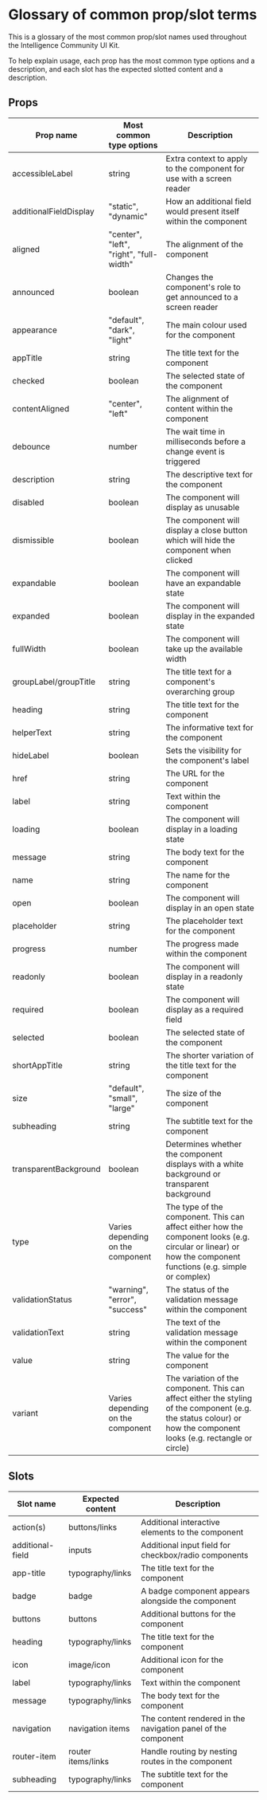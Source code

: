 # Glossary of common prop/slot terms

This is a glossary of the most common prop/slot names used throughout the Intelligence Community UI Kit. 

To help explain usage, each prop has the most common type options and a description, and each slot has the expected slotted content and a description.

## Props

| Prop name | Most common type options | Description |
| --------- | ------------------------ | ----------- |
| accessibleLabel | string | Extra context to apply to the component for use with a screen reader |
| additionalFieldDisplay | "static", "dynamic" | How an additional field would present itself within the component |
| aligned | "center", "left", "right", "full-width" | The alignment of the component |
| announced | boolean | Changes the component's role to get announced to a screen reader | 
| appearance | "default", "dark", "light" | The main colour used for the component |
| appTitle | string | The title text for the component |
| checked | boolean | The selected state of the component |
| contentAligned | "center", "left" | The alignment of content within the component |
| debounce | number | The wait time in milliseconds before a change event is triggered |
| description | string | The descriptive text for the component |
| disabled | boolean | The component will display as unusable |
| dismissible | boolean | The component will display a close button which will hide the component when clicked |
| expandable | boolean | The component will have an expandable state |
| expanded | boolean | The component will display in the expanded state |
| fullWidth | boolean | The component will take up the available width |
| groupLabel/groupTitle | string | The title text for a component's overarching group |
| heading | string | The title text for the component |
| helperText | string | The informative text for the component |
| hideLabel | boolean | Sets the visibility for the component's label | 
| href | string | The URL for the component |
| label | string | Text within the component | 
| loading | boolean | The component will display in a loading state |
| message | string | The body text for the component |
| name | string | The name for the component |
| open | boolean | The component will display in an open state |
| placeholder | string | The placeholder text for the component |
| progress | number | The progress made within the component |
| readonly | boolean | The component will display in a readonly state |
| required | boolean | The component will display as a required field | 
| selected | boolean | The selected state of the component |
| shortAppTitle | string | The shorter variation of the title text for the component |
| size | "default", "small", "large" | The size of the component |
| subheading | string | The subtitle text for the component |
| transparentBackground | boolean | Determines whether the component displays with a white background or transparent background |
| type | Varies depending on the component | The type of the component. This can affect either how the component looks (e.g. circular or linear) or how the component functions (e.g. simple or complex) |
| validationStatus | "warning", "error", "success" | The status of the validation message within the component |
| validationText | string | The text of the validation message within the component |
| value | string | The value for the component |
| variant | Varies depending on the component | The variation of the component. This can affect either the styling of the component (e.g. the status colour) or how the component looks (e.g. rectangle or circle) |

## Slots

| Slot name | Expected content | Description | 
| --------- | ----------- | ----------- |
| action(s) | buttons/links | Additional interactive elements to the component | 
| additional-field | inputs | Additional input field for checkbox/radio components |
| app-title | typography/links | The title text for the component |
| badge | badge | A badge component appears alongside the component |
| buttons | buttons | Additional buttons for the component |
| heading | typography/links | The title text for the component |
| icon | image/icon | Additional icon for the component |
| label | typography/links | Text within the component |
| message | typography/links | The body text for the component |
| navigation | navigation items | The content rendered in the navigation panel of the component |
| router-item | router items/links | Handle routing by nesting routes in the component |
| subheading | typography/links | The subtitle text for the component |

